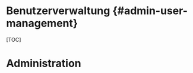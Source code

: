 Benutzerverwaltung     {#admin-user-management}
==================

[TOC]

Administration
==============
